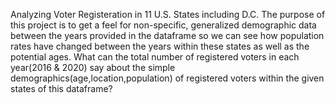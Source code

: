 Analyzing Voter Registeration in 11 U.S. States including D.C.
The purpose of this project is to get a feel for non-specific, generalized demographic data between the years provided in the dataframe so we can see how population rates have changed between the years within these states as well as the potential ages.
What can the total number of registered voters in each year(2016 & 2020) say about the simple demographics(age,location,population) of registered voters within the given states of this dataframe?
